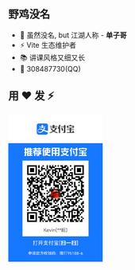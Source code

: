 ## 野鸡没名

- 👋 虽然没名, but 江湖人称 - **单子哥**
- ⚡️ Vite 生态维护者
- 📚 讲课风格又细又长
- 🐧 308487730(QQ)

<!--
- 👋 Hi, I’m @yejimeiming
- 👀 I’m interested in ...
- 🌱 I’m currently learning ...
- 💞️ I’m looking to collaborate on ...
- 📫 How to reach me ...
-->

<!---
yejimeiming/yejimeiming is a ✨ special ✨ repository because its `README.md` (this file) appears on your GitHub profile.
You can click the Preview link to take a look at your changes.
--->

## 用 ❤️ 发 ⚡️

<div>
<img width="190" src="https://github.com/yejimeiming/yejimeiming/blob/main/%24-zfb.jpg?raw=true" />
&nbsp;&nbsp;&nbsp;&nbsp;
<!-- <img width="190" src="https://github.com/yejimeiming/yejimeiming/blob/main/%24-wx.png?raw=true" /> -->
</div>

